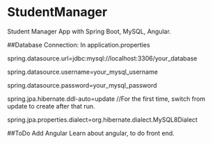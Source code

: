 # StudentManager
Student Manager App with Spring Boot, MySQL, Angular.

##Database Connection:
In application.properties

spring.datasource.url=jdbc:mysql://localhost:3306/your_database

spring.datasource.username=your_mysql_username

spring.datasource.password=your_mysql_password

spring.jpa.hibernate.ddl-auto=update //For the first time, switch from update to create after that run.

spring.jpa.properties.dialect=org.hibernate.dialect.MySQL8Dialect

##ToDo
Add Angular
Learn about angular, to do front end.

